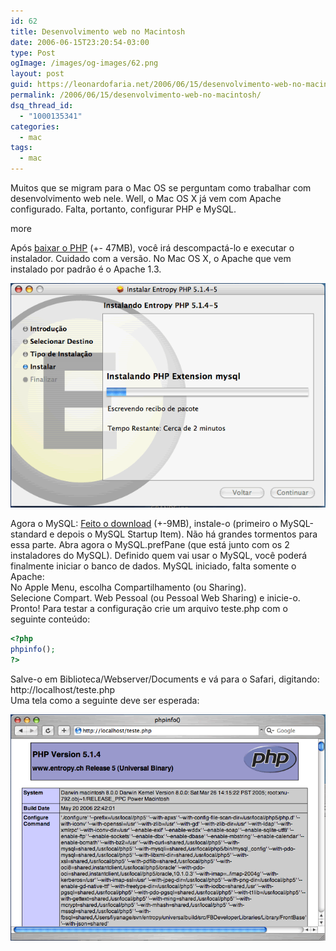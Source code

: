 ```yaml
---
id: 62
title: Desenvolvimento web no Macintosh
date: 2006-06-15T23:20:54-03:00
type: Post
ogImage: /images/og-images/62.png
layout: post
guid: https://leonardofaria.net/2006/06/15/desenvolvimento-web-no-macintosh/
permalink: /2006/06/15/desenvolvimento-web-no-macintosh/
dsq_thread_id:
  - "1000135341"
categories:
  - mac
tags:
  - mac
---
```

Muitos que se migram para o Mac OS se perguntam como trabalhar com desenvolvimento web nele. Well, o Mac OS X já vem com Apache configurado. Falta, portanto, configurar PHP e MySQL.

<span className="hidden">more</span>

Após [baixar o PHP](http://www.entropy.ch/software/macosx/php/) (+- 47MB), você irá descompactá-lo e executar o instalador. Cuidado com a versão. No Mac OS X, o Apache que vem instalado por padrão é o Apache 1.3.  


<center>
  <img src="/wp-content/uploads/2006/06/mac01.gif" alt="Instalação do PHP" />
</center>


Agora o MySQL: [Feito o download](http://dev.mysql.com/downloads/mysql/4.0.html#Mac_OS_X) (+-9MB), instale-o (primeiro o MySQL-standard e depois o MySQL Startup Item). Não há grandes tormentos para essa parte. Abra agora o MySQL.prefPane (que está junto com os 2 instaladores do MySQL). Definido quem vai usar o MySQL, você poderá finalmente iniciar o banco de dados. MySQL iniciado, falta somente o Apache:  
No Apple Menu, escolha Compartilhamento (ou Sharing).  
Selecione Compart. Web Pessoal (ou Pessoal Web Sharing) e inicie-o.  
Pronto! Para testar a configuração crie um arquivo teste.php com o seguinte conteúdo:

```php
<?php
phpinfo();
?>
```

Salve-o em Biblioteca/Webserver/Documents e vá para o Safari, digitando: http://localhost/teste.php  
Uma tela como a seguinte deve ser esperada:  

<center>
  <img src="/wp-content/uploads/2006/06/mac02.gif" alt="PHP configurado" />
</center>
